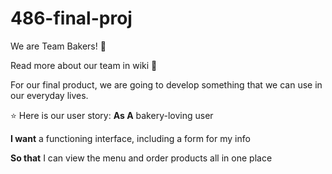 # 486-final-proj

We are Team Bakers! 🧁

Read more about our team in wiki 📖

For our final product, we are going to develop something that we can use in our everyday lives.

⭐ Here is our user story:
**As A** bakery-loving user  

**I want** a functioning interface, including a form for my info  

**So that** I can view the menu and order products all in one place

